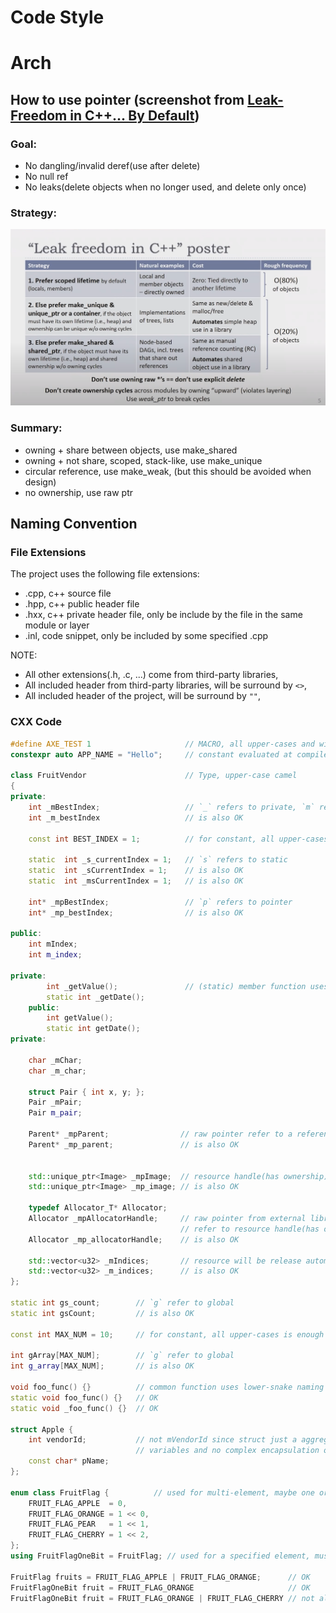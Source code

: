# Code Style

# Arch

## How to use pointer (screenshot from [Leak-Freedom in C++... By Default](https://www.youtube.com/watch?v=JfmTagWcqoE))


### Goal:

- No dangling/invalid deref(use after delete)
- No null ref
- No leaks(delete objects when no longer used, and delete only once)

### Strategy:

![Leak_Freedom_Strategy](Images/Leak_Freedom_Strategy.png)

### Summary:

- owning + share between objects, use make_shared
- owning + not share, scoped, stack-like, use make_unique
- circular reference, use make_weak, (but this should be avoided when design)
- no ownership, use raw ptr

## Naming Convention

### File Extensions

The project uses the following file extensions:
- .cpp, c++ source file
- .hpp, c++ public header file
- .hxx, c++ private header file, only be include by the file in the same module or layer
- .inl, code snippet, only be included by some specified .cpp
  
NOTE:
- All other extensions(.h, .c, ...) come from third-party libraries,
- All included header from third-party libraries, will be surround by `<>`,
- All included header of the project, will be surround by `""`,

### CXX Code

```c++
#define AXE_TEST 1                     // MACRO, all upper-cases and with prefix AXE_
constexpr auto APP_NAME = "Hello";     // constant evaluated at compile-time, all upper-cases

class FruitVendor                      // Type, upper-case camel
{
private:
    int _mBestIndex;                   // `_` refers to private, `m` refers to member
    int _m_bestIndex                   // is also OK

    const int BEST_INDEX = 1;          // for constant, all upper-cases is enough

    static  int _s_currentIndex = 1;   // `s` refers to static
    static  int _sCurrentIndex = 1;    // is also OK
    static  int _msCurrentIndex = 1;   // is also OK

    int* _mpBestIndex;                 // `p` refers to pointer
    int* _mp_bestIndex;                // is also OK

public:
    int mIndex;
    int m_index;

private:
        int _getValue();               // (static) member function uses lower-case camel
        static int _getDate();
    public:
        int getValue();
        static int getDate();
private:

    char _mChar;
    char _m_char;

    struct Pair { int x, y; };
    Pair _mPair;
    Pair m_pair;

    Parent* _mpParent;                // raw pointer refer to a reference
    Parent* _mp_parent;               // is also OK

    
    std::unique_ptr<Image> _mpImage;  // resource handle(has ownership)
    std::unique_ptr<Image> _mp_image; // is also OK
    
    typedef Allocator_T* Allocator;
    Allocator _mpAllocatorHandle;     // raw pointer from external library
                                      // refer to resource handle(has ownership)
    Allocator _mp_allocatorHandle;    // is also OK

    std::vector<u32> _mIndices;       // resource will be release automatically
    std::vector<u32> _m_indices;      // is also OK
};

static int gs_count;        // `g` refer to global
static int gsCount;         // is also OK

const int MAX_NUM = 10;     // for constant, all upper-cases is enough

int gArray[MAX_NUM];        // `g` refer to global
int g_array[MAX_NUM];       // is also OK

void foo_func() {}          // common function uses lower-snake naming
static void foo_func() {}   // OK
static void _foo_func() {}  // OK

struct Apple {
    int vendorId;           // not mVendorId since struct just a aggregation of
                            // variables and no complex encapsulation or functionality
    const char* pName;
};

enum class FruitFlag {          // used for multi-element, maybe one or more flags
    FRUIT_FLAG_APPLE  = 0,
    FRUIT_FLAG_ORANGE = 1 << 0,
    FRUIT_FLAG_PEAR   = 1 << 1,
    FRUIT_FLAG_CHERRY = 1 << 2,
};
using FruitFlagOneBit = FruitFlag; // used for a specified element, must be one flag(namely, single bit)

FruitFlag fruits = FRUIT_FLAG_APPLE | FRUIT_FLAG_ORANGE;      // OK
FruitFlagOneBit fruit = FRUIT_FLAG_ORANGE                     // OK
FruitFlagOneBit fruit = FRUIT_FLAG_ORANGE | FRUIT_FLAG_CHERRY // not allowed

```

